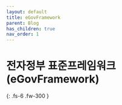 ```yaml
---
layout: default
title: eGovFramework
parent: Blog
has_children: true
nav_order: 1
---
```


# 전자정부 표준프레임워크(eGovFramework)
{: .fs-6 .fw-300 }
